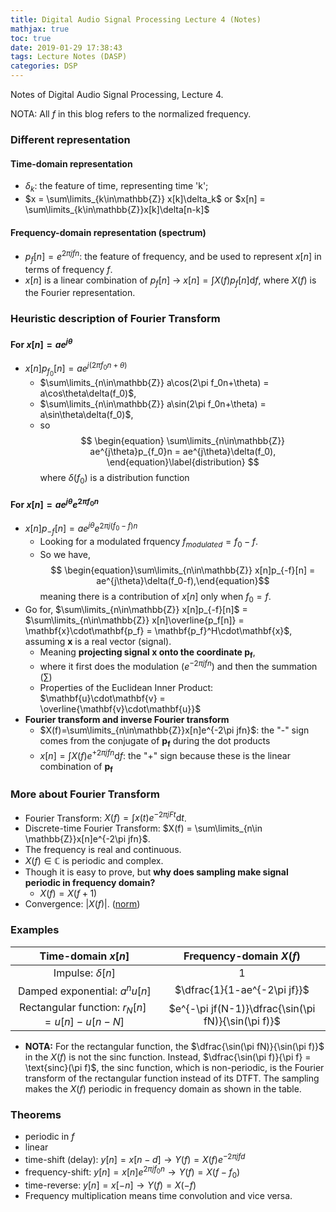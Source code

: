 ```yaml
---
title: Digital Audio Signal Processing Lecture 4 (Notes)
mathjax: true
toc: true
date: 2019-01-29 17:38:43
tags: Lecture Notes (DASP)
categories: DSP
---
```

Notes of Digital Audio Signal Processing, Lecture 4.

NOTA: All $f$ in this blog refers to the normalized frequency.
<!--more-->

### Different representation

#### Time-domain representation
  - $\delta_k$: the feature of time, representing time 'k';
  - $x = \sum\limits_{k\in\mathbb{Z}} x[k]\delta_k$ or $x[n] = \sum\limits_{k\in\mathbb{Z}}x[k]\delta[n-k]$

#### Frequency-domain representation (spectrum)
- $p_f[n] = e^{2\pi jfn}$: the feature of frequency, and be used to represent $x[n]$ in terms of frequency $f$.
- $x[n]$ is a linear combination of $p_f[n]$ $\rightarrow$ $x[n] = \int X(f)p_f[n]\text{d}f$, where $X(f)$ is the Fourier representation.

### Heuristic description of Fourier Transform

#### For $x[n] = ae^{j\theta}$
- $x[n]p_{f_0}[n] = ae^{j(2\pi f_0n+\theta)}$ 
  - $\sum\limits_{n\in\mathbb{Z}} a\cos(2\pi f_0n+\theta) = a\cos\theta\delta(f_0)$,
  - $\sum\limits_{n\in\mathbb{Z}} a\sin(2\pi f_0n+\theta) = a\sin\theta\delta(f_0)$,
  - so $$
  \begin{equation}
     \sum\limits_{n\in\mathbb{Z}} ae^{j\theta}p_{f_0}n = ae^{j\theta}\delta(f_0),
  \end{equation}\label{distribution}
  $$
    where $\delta(f_0)$ is a distribution function
  
#### For $x[n] = ae^{j\theta}e^{2\pi f_0n}$
- $x[n]p_{-f}[n] = ae^{j\theta}e^{2\pi j(f_0-f)n}$
  - Looking for a modulated frquency $f_{modulated} = f_0-f$.
  - So we have, $$
  \begin{equation}\sum\limits_{n\in\mathbb{Z}} x[n]p_{-f}[n] = ae^{j\theta}\delta(f_0-f),\end{equation}$$
  meaning there is a contribution of $x[n]$ only when $f_0 = f$.
- Go for, $\sum\limits_{n\in\mathbb{Z}} x[n]p_{-f}[n]$ = $\sum\limits_{n\in\mathbb{Z}} x[n]\overline{p_f[n]} = \mathbf{x}\cdot\mathbf{p_f} = \mathbf{p_f}^H\cdot\mathbf{x}$, assuming $\mathbf{x}$ is a real vector (signal).
  - Meaning **projecting signal $\mathbf{x}$ onto the coordinate $\mathbf{p_f}$**,
  - where it first does the modulation ($e^{-2\pi jfn}$) and then the summation ($\sum$)
  - Properties of the Euclidean Inner Product: $\mathbf{u}\cdot\mathbf{v} = \overline{\mathbf{v}\cdot\mathbf{u}}$
- **Fourier transform and inverse Fourier transform**
  - $X(f)=\sum\limits_{n\in\mathbb{Z}}x[n]e^{-2\pi jfn}$: the "-" sign comes from the conjugate of $\mathbf{p_f}$ during the dot products
  - $x[n]=\int X(f)e^{+2\pi jfn}\text{d}f$: the "+" sign because these is the linear combination of $\mathbf{p_f}$
  
### More about Fourier Transform
- Fourier Transform: $X(f) = \int x(t)e^{-2\pi jFt}\text{d}t$.
- Discrete-time Fourier Transform: $X(f) = \sum\limits_{n\in \mathbb{Z}}x[n]e^{-2\pi jfn}$.
- The frequency is real and continuous.
- $X(f) \in \mathbb{C}$ is periodic and complex.
- Though it is easy to prove, but **why does sampling make signal periodic in frequency domain?**
  - $X(f) = X(f+1)$
- Convergence: $|X(f)|$. ([norm](https://en.wikipedia.org/wiki/Norm_(mathematics)))

### Examples
| Time-domain $x[n]$                         | Frequency-domain $X(f)$                             |
| :-------------:                            | :------------------:                                |
| Impulse: $\delta[n]$                       | $1$                                                 |
| Damped exponential: $a^n u[n]$             | $\dfrac{1}{1-ae^{-2\pi jf}}$                        |
| Rectangular function: $r_N[n]=u[n]-u[n-N]$ | $e^{-\pi jf(N-1)}\dfrac{\sin(\pi fN)}{\sin(\pi f)}$ |


- **NOTA:** For the rectangular function, the $\dfrac{\sin(\pi fN)}{\sin(\pi f)}$ in the $X(f)$ is not the sinc function. Instead, $\dfrac{\sin(\pi f)}{\pi f} = \text{sinc}(\pi f)$, the sinc function, which is non-periodic, is the Fourier transform of the rectangular function instead of its DTFT. The sampling makes the $X(f)$ periodic in frequency domain as shown in the table.

### Theorems
- periodic in $f$
- linear
- time-shift (delay): $y[n] = x[n-d] \rightarrow Y(f) = X(f)e^{-2\pi jfd}$
- frequency-shift: $y[n] = x[n]e^{2\pi jf_0n} \rightarrow Y(f) = X(f-f_0)$
- time-reverse: $y[n] = x[-n] \rightarrow Y(f)=X(-f)$
- Frequency multiplication means time convolution and vice versa.
